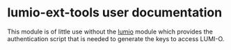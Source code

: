 # lumio-ext-tools user documentation

This module is of little use without the 
[lumio](../lumio/) module which provides the
authentication script that is needed to generate the keys to access LUMI-O.
